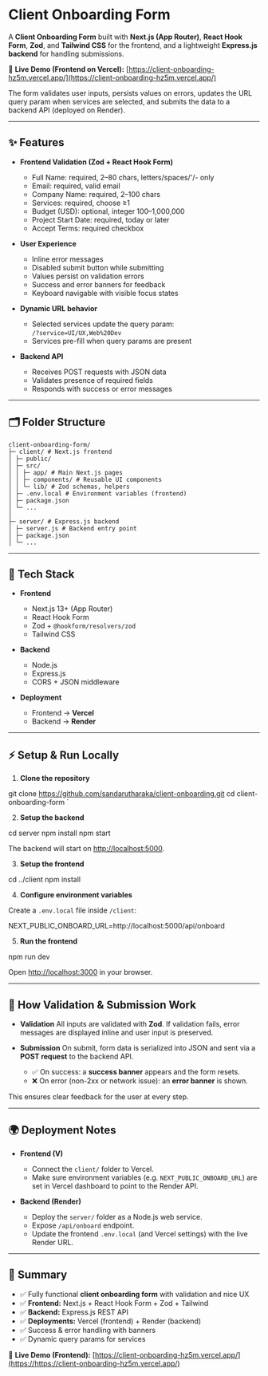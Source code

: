 # Client Onboarding Form

A **Client Onboarding Form** built with **Next.js (App Router)**, **React Hook Form**, **Zod**, and **Tailwind CSS** for the frontend, and a lightweight **Express.js backend** for handling submissions.

🔗 **Live Demo (Frontend on Vercel):** [https://client-onboarding-hz5m.vercel.app/](https://client-onboarding-hz5m.vercel.app/)

The form validates user inputs, persists values on errors, updates the URL query param when services are selected, and submits the data to a backend API (deployed on Render).

---

## ✨ Features

- **Frontend Validation (Zod + React Hook Form)**

  - Full Name: required, 2–80 chars, letters/spaces/'/- only
  - Email: required, valid email
  - Company Name: required, 2–100 chars
  - Services: required, choose ≥1
  - Budget (USD): optional, integer 100–1,000,000
  - Project Start Date: required, today or later
  - Accept Terms: required checkbox

- **User Experience**

  - Inline error messages
  - Disabled submit button while submitting
  - Values persist on validation errors
  - Success and error banners for feedback
  - Keyboard navigable with visible focus states

- **Dynamic URL behavior**

  - Selected services update the query param:  
    `/?service=UI/UX,Web%20Dev`
  - Services pre-fill when query params are present

- **Backend API**
  - Receives POST requests with JSON data
  - Validates presence of required fields
  - Responds with success or error messages

---

## 🗂️ Folder Structure
```
client-onboarding-form/
├─ client/ # Next.js frontend
│ ├─ public/
│ ├─ src/
│ │ ├─ app/ # Main Next.js pages
│ │ ├─ components/ # Reusable UI components
│ │ └─ lib/ # Zod schemas, helpers
│ ├─ .env.local # Environment variables (frontend)
│ ├─ package.json
│ └─ ...
│
├─ server/ # Express.js backend
│ ├─ server.js # Backend entry point
│ ├─ package.json
│ └─ ...

```

---

## 🚀 Tech Stack

- **Frontend**

  - Next.js 13+ (App Router)
  - React Hook Form
  - Zod + `@hookform/resolvers/zod`
  - Tailwind CSS

- **Backend**

  - Node.js
  - Express.js
  - CORS + JSON middleware

- **Deployment**
  - Frontend → **Vercel**
  - Backend → **Render**

---

## ⚡ Setup & Run Locally

1. **Clone the repository**

git clone https://github.com/sandarutharaka/client-onboarding.git
cd client-onboarding-form
`

2. **Setup the backend**

cd server
npm install
npm start

The backend will start on [http://localhost:5000](http://localhost:5000).

3. **Setup the frontend**

cd ../client
npm install

4. **Configure environment variables**

Create a `.env.local` file inside `/client`:

NEXT_PUBLIC_ONBOARD_URL=http://localhost:5000/api/onboard

5. **Run the frontend**

npm run dev

Open [http://localhost:3000](http://localhost:3000) in your browser.

---

## 📡 How Validation & Submission Work

- **Validation**
  All inputs are validated with **Zod**. If validation fails, error messages are displayed inline and user input is preserved.

- **Submission**
  On submit, form data is serialized into JSON and sent via a **POST request** to the backend API.

  - ✅ On success: a **success banner** appears and the form resets.
  - ❌ On error (non-2xx or network issue): an **error banner** is shown.

This ensures clear feedback for the user at every step.

---

## 🌍 Deployment Notes

- **Frontend (V)**

  - Connect the `client/` folder to Vercel.
  - Make sure environment variables (e.g. `NEXT_PUBLIC_ONBOARD_URL`) are set in Vercel dashboard to point to the Render API.

- **Backend (Render)**

  - Deploy the `server/` folder as a Node.js web service.
  - Expose `/api/onboard` endpoint.
  - Update the frontend `.env.local` (and Vercel settings) with the live Render URL.

---

## 📩 Summary

- ✅ Fully functional **client onboarding form** with validation and nice UX
- ✅ **Frontend:** Next.js + React Hook Form + Zod + Tailwind
- ✅ **Backend:** Express.js REST API
- ✅ **Deployments:** Vercel (frontend) + Render (backend)
- ✅ Success & error handling with banners
- ✅ Dynamic query params for services

🔗 **Live Demo (Frontend):** [https://client-onboarding-hz5m.vercel.app/](https://https://client-onboarding-hz5m.vercel.app/)

